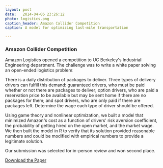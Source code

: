 ```yaml
---
layout: post
date:   2014-04-06 23:26:12
photo: logistics.png
caption_header: Amazon Collider Competition
caption: A model for optimizing last-mile transportation

---
```


### Amazon Collider Competition

Amazon Logistics opened a competition to UC Berkeley's Industrial Engineering department. The challenge was to write a white paper solving an open-ended logistics problem:


There is a daily distribution of packages to deliver. Three types of delivery drivers can fulfill this demand: guaranteed drivers, who must be paid whether or not there are packages to deliver; option drivers, who are paid a reservation price to be available but may be sent home if there are no packages for them; and spot drivers, who are only paid if there are packages left. Determine the wage each type of driver should be offered.

Using game theory and nonlinear optimization, we built a model that minimized Amazon's cost as a function of drivers' risk aversion coefficient, the probability of getting hired on the open market, and the market wage. We then built the model in R to verify that its solution provided reasonable numbers and could be modified with empirical numbers to provide a legitimate solution.

Our submission was selected for in-person review and won second place.

<div class="button">
	<a href="https://abbeychaver.github.io/img/large/logistics.pdf">Download the Paper</a>
</div>
	



